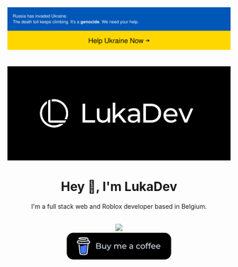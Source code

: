 <div align="center">
  <a href="https://stand-with-ukraine.pp.ua">
    <img src="https://raw.githubusercontent.com/vshymanskyy/StandWithUkraine/main/banner2-direct.svg" alt="Stand with Ukraine">
  </a>
</div>
  
<br>
<br>

<div align="center">
  <img src="https://raw.githubusercontent.com/lukadev-0/lukadev-0/main/Full%20Logo.png">
</div>

<div>
<h1 align="center">Hey 👋, I'm LukaDev</h1>
</div>

<p align="center">
I'm a full stack web and Roblox developer based in Belgium.
</p>

<br>

<div align="center">
  <img src="https://github-readme-stats-phi-weld.vercel.app/api?username=lukadev-0&show_icons=true&border_radius=16&title_color=ffffff&text_color=a1a8b1&bg_color=000000&border_color=ffffff&icon_color=757980" />
</div>
<div  align="center">
<a href="https://www.buymeacoffee.com/lukadev" target="_blank"><img src="https://raw.githubusercontent.com/lukadev-0/lukadev-0/main/bmc-button.png" alt="Buy Me A Coffee"  ></a>
</div>
